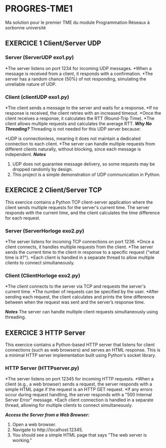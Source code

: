 # PROGRES-TME1
Ma solution pour le premier TME du module Programmation Réseaux à sorbonne université 

## EXERCICE 1 Client/Server UDP
### Server (ServerUDP exo1.py)
*The server listens on port 1234 for incoming UDP messages.
*When a message is received from a client, it responds with a confirmation.
*The server has a random chance (50%) of not responding, simulating the unreliable nature of UDP.
### Client (clientUDP exo1.py)
*The client sends a message to the server and waits for a response.
*If no response is received, the client retries with an increased timeout.
*Once the client receives a response, it calculates the RTT (Round-Trip Time).
*The client allows multiple requests and calculates the average RTT.
***Why No Threading?***
Threading is not needed for this UDP server because:

*UDP is connectionless, meaning it does not maintain a dedicated connection to each client.
*The server can handle multiple requests from different clients naturally, without blocking, since each message is independent.
***Notes***
1. UDP does not guarantee message delivery, so some requests may be dropped randomly by design.
2. This project is a simple demonstration of UDP communication in Python.

## EXERCICE 2 Client/Server TCP 
This exercice contains a Python TCP client-server application where the client sends multiple requests for the server's current time. The server responds with the current time, and the client calculates the time difference for each request.

### Server (ServerHorloge exo2.py)
*The server listens for incoming TCP connections on port 1236.
*Once a client connects, it handles multiple requests from the client.
*The server sends the current time to the client in response to a specific request ("what time is it?").
*Each client is handled in a separate thread to allow multiple clients to connect simultaneously.

### Client (ClientHorloge exo2.py)
*The client connects to the server via TCP and requests the server's current time.
*The number of requests can be specified by the user.
*After sending each request, the client calculates and prints the time difference between when the request was sent and the server’s response time.

***Notes***
The server can handle multiple client requests simultaneously using threading.

## EXERCICE 3 HTTP Server 
This exercice contains a Python-based HTTP server that listens for client connections (such as web browsers) and serves an HTML response. This is a minimal HTTP server implementation built using Python's socket library. 
### HTTP Server (HTTPserver.py)
*The server listens on port 12345 for incoming HTTP requests.
*When a client (e.g., a web browser) sends a request, the server responds with a simple HTML page if the request is an HTTP GET request.
*If any errors occur during request handling, the server responds with a "500 Internal Server Error" message.
*Each client connection is handled in a separate thread, allowing for multiple clients to connect simultaneously.

***Access the Server from a Web Browser:***
1. Open a web browser.
2. Navigate to http://localhost:12345. 
3. You should see a simple HTML page that says "The web server is working."


